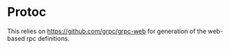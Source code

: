 # Protoc

This relies on https://github.com/grpc/grpc-web for generation of the web-based rpc definitions.

